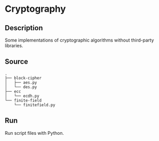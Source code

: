 # Cryptography

## Description

Some implementations of cryptographic algorithms without third-party libraries.

## Source
```
.
├── block-cipher
│   ├── aes.py
│   └── des.py
├── ecc
│   └── ecdh.py
└── finite-field
    └── finitefield.py
```

## Run

Run script files with Python.

